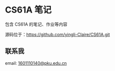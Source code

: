 # CS61A 笔记

包含 CS61A 的笔记、作业等内容

源码位于：https://github.com/yingli-Claire/CS61A.git

## 联系我

email: 1601110140@pku.edu.cn

